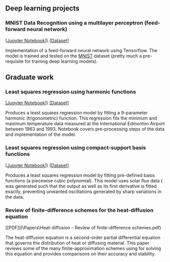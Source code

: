 ## Deep learning projects 

### MNIST Data Recognition using a multilayer perceptron (feed-forward neural network)

[[Jupyter Notebook]](\Notebooks\mlp_mnist.ipynb)\\
[[Dataset]](https://datahack.analyticsvidhya.com/contest/practice-problem-identify-the-digits/)

Implementation of a feed-forward neural network using Tensorflow. The model is trained and tested on the [MNIST](http://yann.lecun.com/exdb/mnist/) dataset (pretty much a pre-requisite for training deep learning models). 


## Graduate work

### Least squares regression using harmonic functions 

[[Jupyter Notebook]](\Notebooks\ls_harmonic.ipynb)\\
[[Dataset]](https://www.ngdc.noaa.gov/stp/solar/solaruv.html)

Produces a least squares regression model by fitting a 9-parameter harmonic (trigonometric) function. This regression fits the minimum and maximum temperature data measured at the International Edmonton Airport between 1963 and 1993. Notebook covers pre-processing steps of the data and implementation of the model. 

### Least squares regression using compact-support basis functions

[[Jupyter Notebook]](\Notebooks\ls_basis_compact.ipynb)\\
[[Dataset]](http://climate.weather.gc.ca/historical_data/search_historic_data_e.html)

Produces a least squares regression model by fitting pre-defined basis functions (a piecewise cubic polynomial). This model uses solar flux data ( was generated such that the output as well as its first derivative is fitted exactly, preventing unwanted oscillations generated by sharp variations in the data.

### Review of finite-difference schemes for the heat-diffusion equation 

[[PDF]](\Papers\Heat-diffusion - Review of finite-difference schemes.pdf)

The heat-diffusion equation is a second-order partial differential equation that governs the distribution of heat or diffusing material. This paper reviews some of the many finite-approximation schemes using for solving this equation and provides comparisons on their accuracy and stability. 
